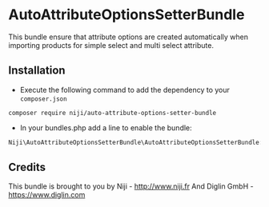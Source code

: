 # AutoAttributeOptionsSetterBundle

This bundle ensure that attribute options are created automatically when importing products for simple select and multi select attribute.

## Installation

- Execute the following command to add the dependency to your `composer.json`

`composer require niji/auto-attribute-options-setter-bundle`

- In your bundles.php add a line to enable the bundle:
   
```php
Niji\AutoAttributeOptionsSetterBundle\AutoAttributeOptionsSetterBundle::class => ['all' => true]
```

## Credits

This bundle is brought to you by Niji - http://www.niji.fr And Diglin GmbH - https://www.diglin.com
